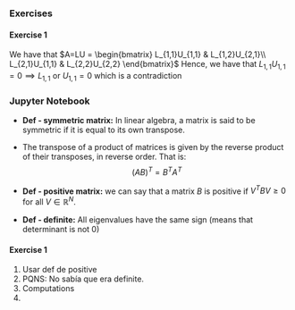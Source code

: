 ### Exercises

#### Exercise 1
We have that $A=LU = \begin{bmatrix}
L_{1,1}U_{1,1} & L_{1,2}U_{2,1}\\
L_{2,1}U_{1,1} & L_{2,2}U_{2,2}
\end{bmatrix}$
Hence, we have that $L_{1,1}U_{1,1}=0\implies L_{1,1}\text{ or } U_{1,1} = 0$ which is a contradiction







### Jupyter Notebook

- **Def - symmetric matrix:** In linear algebra, a matrix is said to be symmetric if it is equal to its own transpose.
- The transpose of a product of matrices is given by the reverse product of their transposes, in reverse order. That is:
$$(AB)^T = B^T A^T$$

- **Def - positive matrix:** we can say that a matrix $B$ is positive if $V^TBV\geq 0$ for all $V\in\mathbb{R}^N$.


- **Def - definite:** All eigenvalues have the same sign (means that determinant is not 0)
#### Exercise 1
1. Usar def de positive
2. PQNS: No sabía que era definite.
3. Computations
4. 